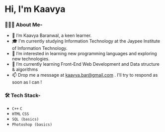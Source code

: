 # Hi, I'm Kaavya #
### 👨🏻‍💻 About Me- ###
- 👋 I’m Kaavya Baranwal, a keen learner.
- 🎓 I'm currently studying Information Technology at the Jaypee Institute of Information Technology.
- 👀 I’m interested in learning new programming languages and exploring new technologies.
- 🌱 I’m currently learning Front-End Web Development and Data structure & algorithms
- 📫 Drop me a message at kaavya.bar@gmail.com . I'll try to respond as soon as I can !
### 🛠 Tech Stack- ###
- `C++`  `C`
- `HTML`  `CSS`
- `SQL (basics)`
- `Photoshop (basics)`
<!-- - 📫 How to reach me ...
 -->
<!---
kaavyabaranwal/kaavyabaranwal is a ✨ special ✨ repository because its `README.md` (this file) appears on your GitHub profile.
You can click the Preview link to take a look at your changes.
--->
